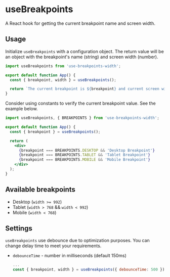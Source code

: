 # useBreakpoints

A React hook for getting the current breakpoint name and screen width.

## Usage 
Initialize `useBreakpoints` with a configuration object. The return value will be an object with the breakpoint's name (string) and screen width (number).

```jsx
import useBreakpoints from 'use-breakpoints-width';

export default function App() {
  const { breakpoint, width } = useBreakpoints();

  return `The current breakpoint is ${breakpoint} and current screen width is ${width}px`
}
```


Consider using constants to verify the current breakpoint value. See the example below.

```jsx
import useBreakpoints, { BREAKPOINTS } from 'use-breakpoints-width';

export default function App() {
  const { breakpoint } = useBreakpoints();

  return (
    <div>
      {breakpoint === BREAKPOINTS.DESKTOP && 'Desktop Breakpoint'}
      {breakpoint === BREAKPOINTS.TABLET && 'Tablet Breakpoint'}
      {breakpoint === BREAKPOINTS.MOBILE && 'Mobile Breakpoint'}
    </div>
  );
}
```

## Available breakpoints
* Desktop (`width >= 992`)
* Tablet (`width > 768` && `width < 992`)
* Mobile (`width < 768`)

## Settings

`useBreakpoints` use debounce due to optimization purposes. You can change delay time to meet your requirements.

* `debounceTime` - number in milliseconds (default 150ms)

  ```js
  ...
  const { breakpoint, width } = useBreakpoints({ debounceTime: 500 });
  ```
